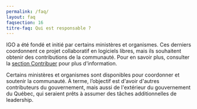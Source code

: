 ```yaml
---
permalink: /faq/
layout: faq
faqsection: 16
titre-faq: Qui est responsable ? 
---
```


IGO a été fondé et initié par certains ministères et organismes. Ces derniers coordonnent ce projet collaboratif en logiciels libres, mais ils souhaitent obtenir des contributions de la communauté. Pour en savoir plus, consulter la  [section Contribuer](/site-web/contribuer) pour plus d'information.

Certains ministères et organismes sont disponibles pour coordonner et soutenir la communauté. À terme, l’objectif est d'avoir d'autres contributeurs du gouvernement, mais aussi de l'extérieur du gouvernement du Québec, qui seraient prêts à assumer des tâches additionnelles de leadership.
